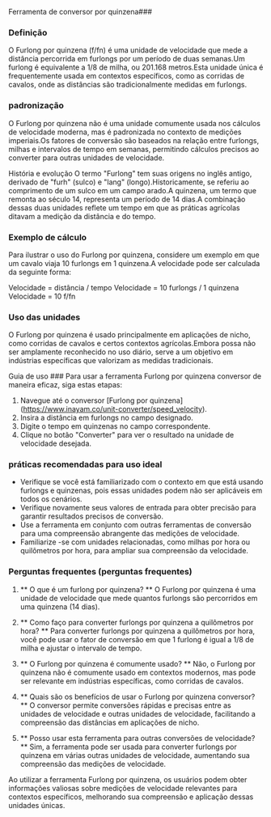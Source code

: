 Ferramenta de conversor por quinzena###

### Definição
O Furlong por quinzena (f/fn) é uma unidade de velocidade que mede a distância percorrida em furlongs por um período de duas semanas.Um furlong é equivalente a 1/8 de milha, ou 201.168 metros.Esta unidade única é frequentemente usada em contextos específicos, como as corridas de cavalos, onde as distâncias são tradicionalmente medidas em furlongs.

### padronização
O Furlong por quinzena não é uma unidade comumente usada nos cálculos de velocidade moderna, mas é padronizada no contexto de medições imperiais.Os fatores de conversão são baseados na relação entre furlongs, milhas e intervalos de tempo em semanas, permitindo cálculos precisos ao converter para outras unidades de velocidade.

História e evolução
O termo "Furlong" tem suas origens no inglês antigo, derivado de "furh" (sulco) e "lang" (longo).Historicamente, se referiu ao comprimento de um sulco em um campo arado.A quinzena, um termo que remonta ao século 14, representa um período de 14 dias.A combinação dessas duas unidades reflete um tempo em que as práticas agrícolas ditavam a medição da distância e do tempo.

### Exemplo de cálculo
Para ilustrar o uso do Furlong por quinzena, considere um exemplo em que um cavalo viaja 10 furlongs em 1 quinzena.A velocidade pode ser calculada da seguinte forma:

Velocidade = distância / tempo
Velocidade = 10 furlongs / 1 quinzena
Velocidade = 10 f/fn

### Uso das unidades
O Furlong por quinzena é usado principalmente em aplicações de nicho, como corridas de cavalos e certos contextos agrícolas.Embora possa não ser amplamente reconhecido no uso diário, serve a um objetivo em indústrias específicas que valorizam as medidas tradicionais.

Guia de uso ###
Para usar a ferramenta Furlong por quinzena conversor de maneira eficaz, siga estas etapas:
1. Navegue até o conversor [Furlong por quinzena] (https://www.inayam.co/unit-converter/speed_velocity).
2. Insira a distância em furlongs no campo designado.
3. Digite o tempo em quinzenas no campo correspondente.
4. Clique no botão "Converter" para ver o resultado na unidade de velocidade desejada.

### práticas recomendadas para uso ideal
- Verifique se você está familiarizado com o contexto em que está usando furlongs e quinzenas, pois essas unidades podem não ser aplicáveis ​​em todos os cenários.
- Verifique novamente seus valores de entrada para obter precisão para garantir resultados precisos de conversão.
- Use a ferramenta em conjunto com outras ferramentas de conversão para uma compreensão abrangente das medições de velocidade.
- Familiarize -se com unidades relacionadas, como milhas por hora ou quilômetros por hora, para ampliar sua compreensão da velocidade.

### Perguntas frequentes (perguntas frequentes)

1. ** O que é um furlong por quinzena? **
O Furlong por quinzena é uma unidade de velocidade que mede quantos furlongs são percorridos em uma quinzena (14 dias).

2. ** Como faço para converter furlongs por quinzena a quilômetros por hora? **
Para converter furlongs por quinzena a quilômetros por hora, você pode usar o fator de conversão em que 1 furlong é igual a 1/8 de milha e ajustar o intervalo de tempo.

3. ** O Furlong por quinzena é comumente usado? **
Não, o Furlong por quinzena não é comumente usado em contextos modernos, mas pode ser relevante em indústrias específicas, como corridas de cavalos.

4. ** Quais são os benefícios de usar o Furlong por quinzena conversor? **
O conversor permite conversões rápidas e precisas entre as unidades de velocidade e outras unidades de velocidade, facilitando a compreensão das distâncias em aplicações de nicho.

5. ** Posso usar esta ferramenta para outras conversões de velocidade? **
Sim, a ferramenta pode ser usada para converter furlongs por quinzena em várias outras unidades de velocidade, aumentando sua compreensão das medições de velocidade.

Ao utilizar a ferramenta Furlong por quinzena, os usuários podem obter informações valiosas sobre medições de velocidade relevantes para contextos específicos, melhorando sua compreensão e aplicação dessas unidades únicas.